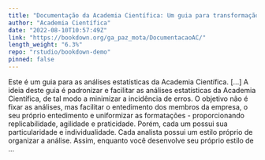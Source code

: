 ```yaml
---
title: "Documentação da Academia Científica: Um guia para transformação, formatação e modelagem de dados"
author: "Academia Científica"
date: "2022-08-10T10:57:49Z"
link: "https://bookdown.org/ga_paz_mota/DocumentacaoAC/"
length_weight: "6.3%"
repo: "rstudio/bookdown-demo"
pinned: false
---
```


Este é um guia para as análises estatísticas da Academia Científica. [...] A ideia deste guia é padronizar e facilitar as análises estatísticas da Academia Científica, de tal modo a minimizar a incidência de erros. O objetivo não é fixar as análises, mas facilitar o entedimento dos membros da empresa, o seu próprio entedimento e uniformizar as formatações - proporcionando replicabilidade, agilidade e praticidade. Porém, cada um possui sua particularidade e individualidade. Cada analista possui um estilo próprio de organizar a análise. Assim, enquanto você desenvolve seu próprio estilo de ...
